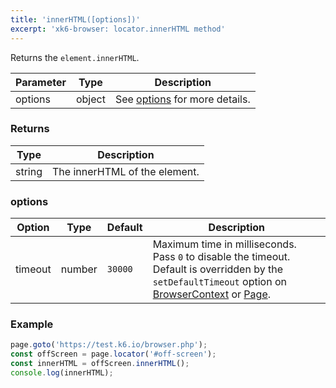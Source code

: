 ```yaml
---
title: 'innerHTML([options])'
excerpt: 'xk6-browser: locator.innerHTML method'
---
```


Returns the `element.innerHTML`.

| Parameter | Type   | Description                               |
| --------- | ------ | ----------------------------------------- |
| options   | object | See [options](#options) for more details. |

### Returns

| Type   | Description                    |
|--------|--------------------------------|
| string | The innerHTML of the element. |

### options

<!-- vale off -->

| Option  | Type   | Default | Description                                                                                                                                                                                                                           |
|---------|--------|---------|---------------------------------------------------------------------------------------------------------------------------------------------------------------------------------------------------------------------------------------|
| timeout | number | `30000` | Maximum time in milliseconds. Pass `0` to disable the timeout. Default is overridden by the `setDefaultTimeout` option on [BrowserContext](/javascript-api/xk6-browser/browsercontext/) or [Page](/javascript-api/xk6-browser/page/). |

### Example

<CodeGroup labels={[]}>

<!-- eslint-skip -->

```javascript
page.goto('https://test.k6.io/browser.php');
const offScreen = page.locator('#off-screen');
const innerHTML = offScreen.innerHTML();
console.log(innerHTML);
```

</CodeGroup>
